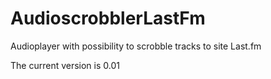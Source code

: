 # AudioscrobblerLastFm
Audioplayer with possibility to scrobble tracks to site Last.fm

The current version is 0.01
